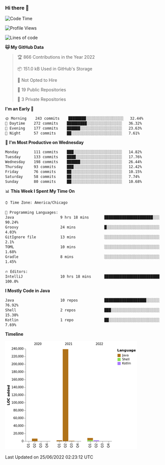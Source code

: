 ### Hi there 👋


<!--START_SECTION:waka-->
![Code Time](http://img.shields.io/badge/Code%20Time-2%2C292%20hrs%2034%20mins-blue)

![Profile Views](http://img.shields.io/badge/Profile%20Views-4-blue)

![Lines of code](https://img.shields.io/badge/From%20Hello%20World%20I%27ve%20Written-259%20Thousand%20lines%20of%20code-blue)

**🐱 My GitHub Data** 

> 🏆 866 Contributions in the Year 2022
 > 
> 📦 151.0 kB Used in GitHub's Storage 
 > 
> 🚫 Not Opted to Hire
 > 
> 📜 19 Public Repositories 
 > 
> 🔑 3 Private Repositories  
 > 
**I'm an Early 🐤** 

```text
🌞 Morning    243 commits    ████████░░░░░░░░░░░░░░░░░   32.44% 
🌆 Daytime    272 commits    █████████░░░░░░░░░░░░░░░░   36.32% 
🌃 Evening    177 commits    ██████░░░░░░░░░░░░░░░░░░░   23.63% 
🌙 Night      57 commits     ██░░░░░░░░░░░░░░░░░░░░░░░   7.61%

```
📅 **I'm Most Productive on Wednesday** 

```text
Monday       111 commits    ███░░░░░░░░░░░░░░░░░░░░░░   14.82% 
Tuesday      133 commits    ████░░░░░░░░░░░░░░░░░░░░░   17.76% 
Wednesday    198 commits    ██████░░░░░░░░░░░░░░░░░░░   26.44% 
Thursday     93 commits     ███░░░░░░░░░░░░░░░░░░░░░░   12.42% 
Friday       76 commits     ██░░░░░░░░░░░░░░░░░░░░░░░   10.15% 
Saturday     58 commits     ██░░░░░░░░░░░░░░░░░░░░░░░   7.74% 
Sunday       80 commits     ██░░░░░░░░░░░░░░░░░░░░░░░   10.68%

```


📊 **This Week I Spent My Time On** 

```text
⌚︎ Time Zone: America/Chicago

💬 Programming Languages: 
Java                     9 hrs 18 mins       ██████████████████████░░░   90.24% 
Groovy                   24 mins             █░░░░░░░░░░░░░░░░░░░░░░░░   4.03% 
GitIgnore file           13 mins             ░░░░░░░░░░░░░░░░░░░░░░░░░   2.1% 
TOML                     10 mins             ░░░░░░░░░░░░░░░░░░░░░░░░░   1.68% 
Gradle                   8 mins              ░░░░░░░░░░░░░░░░░░░░░░░░░   1.45%

🔥 Editors: 
IntelliJ                 10 hrs 18 mins      █████████████████████████   100.0%

```

**I Mostly Code in Java** 

```text
Java                     10 repos            ███████████████████░░░░░░   76.92% 
Shell                    2 repos             ███░░░░░░░░░░░░░░░░░░░░░░   15.38% 
Kotlin                   1 repo              ██░░░░░░░░░░░░░░░░░░░░░░░   7.69%

```


**Timeline**

![Chart not found](https://raw.githubusercontent.com/powercasgamer/powercasgamer/master/charts/bar_graph.png) 


 Last Updated on 25/06/2022 02:23:12 UTC
<!--END_SECTION:waka-->
